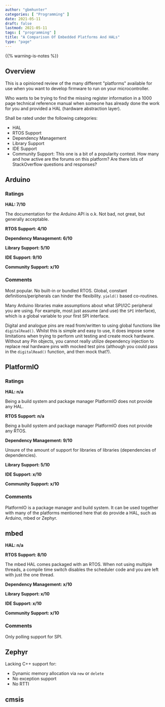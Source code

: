 ```yaml
---
author: "gbmhunter"
categories: [ "Programming" ]
date: 2021-05-11
draft: false
lastmod: 2021-05-11
tags: [ "programming" ]
title: "A Comparison Of Embedded Platforms And HALs"
type: "page"
---
```


{{% warning-is-notes %}}

## Overview

This is a opinioned review of the many different "platforms" available for use when you want to develop firmware to run on your microcontroller.

Who wants to be trying to find the missing register information in a 1000 page technical reference manual when someone has already done the work for you and provided a HAL (hardware abstraction layer).

Shall be rated under the following categories:

- HAL
- RTOS Support
- Dependency Management
- Library Support
- IDE Support
- Community Support: This one is a bit of a popularity contest. How many and how active are the forums on this platform? Are there lots of StackOverflow questions and responses?

## Arduino

### Ratings

**HAL: 7/10**

The documentation for the Arduino API is o.k. Not bad, not great, but generally acceptable.

**RTOS Support: 4/10**

**Dependency Management: 6/10**

**Library Support: 5/10**

**IDE Support: 9/10**

**Community Support: x/10**

### Comments

Most popular.
No built-in or bundled RTOS.
Global, constant definitions/peripherals can hinder the flexibility. `yield()` based co-routines.

Many Arduino libraries make assumptions about what SPI/I2C peripheral you are using. For example, most just assume (and use) the `SPI` interface), which is a global variable to your first SPI interface.

Digital and analogue pins are read from/written to using global functions like `digitalRead()`. Whilst this is simple and easy to use, it does impose some limitations when trying to perform unit testing and create mock hardware. Without any Pin objects, you cannot really utilize dependency injection to replace real hardware pins with mocked test pins (although you could pass in the `digitalRead()` function, and then mock that?).

## PlatformIO

### Ratings

**HAL: n/a**

Being a build system and package manager PlatformIO does not provide any HAL. 

**RTOS Support: n/a**

Being a build system and package manager PlatformIO does not provide any RTOS. 

**Dependency Management: 9/10**

Unsure of the amount of support for libraries of libraries (dependencies of dependencies).

**Library Support: 5/10**

**IDE Support: x/10**

**Community Support: x/10**

### Comments

PlatformIO is a package manager and build system. It can be used together with many of the platforms mentioned here that do provide a HAL, such as Arduino, mbed or Zephyr.


## mbed

**HAL: n/a**

**RTOS Support: 8/10**

The mbed HAL comes packaged with an RTOS. When not using multiple threads, a compile time switch disables the scheduler code and you are left with just the one thread.

**Dependency Management: x/10**

**Library Support: x/10**

**IDE Support: x/10**

**Community Support: x/10**

### Comments

Only polling support for SPI.

## Zephyr

Lacking  C++ support for:

- Dynamic memory allocation via `new` or `delete`
- No exception support
- No RTTI

## cmsis
